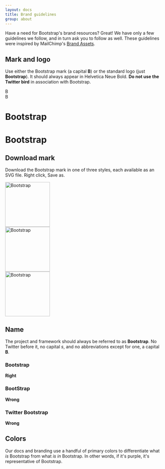 ```yaml
---
layout: docs
title: Brand guidelines
group: about
---
```


Have a need for Bootstrap's brand resources? Great! We have only a few guidelines we follow, and in turn ask you to follow as well. These guidelines were inspired by MailChimp's [Brand Assets](http://mailchimp.com/about/brand-assets/).

## Mark and logo

Use either the Bootstrap mark (a capital **B**) or the standard logo (just **Bootstrap**). It should always appear in Helvetica Neue Bold. **Do not use the Twitter bird** in association with Bootstrap.

<div class="bd-brand-logos">
  <div class="bd-brand-item">
    <div class="bd-booticon bd-booticon-lg">B</div>
  </div>
  <div class="bd-brand-item inverse">
    <div class="bd-booticon bd-booticon-lg bd-booticon-inverse">B</div>
  </div>
</div>
<div class="bd-brand-logos">
  <div class="bd-brand-item">
    <h1>Bootstrap</h1>
  </div>
  <div class="bd-brand-item inverse">
    <h1>Bootstrap</h1>
  </div>
</div>

## Download mark

Download the Bootstrap mark in one of three styles, each available as an SVG file. Right click, Save as.

<div class="bd-brand-logos">
  <div class="bd-brand-item">
    <img class="svg" src="{{ site.baseurl }}/assets/brand/bootstrap-solid.svg" alt="Bootstrap" width="144" height="144">
  </div>
  <div class="bd-brand-item inverse">
    <img class="svg" src="{{ site.baseurl }}/assets/brand/bootstrap-outline.svg" alt="Bootstrap" width="144" height="144">
  </div>
  <div class="bd-brand-item inverse">
    <img class="svg" src="{{ site.baseurl }}/assets/brand/bootstrap-punchout.svg" alt="Bootstrap" width="144" height="144">
  </div>
</div>

## Name

The project and framework should always be referred to as **Bootstrap**. No Twitter before it, no capital _s_, and no abbreviations except for one, a capital **B**.

<div class="bd-brand-logos">
  <div class="bd-brand-item">
    <h3>Bootstrap</h3>
    <strong class="text-success">Right</strong>
  </div>
  <div class="bd-brand-item">
    <h3 class="text-muted">BootStrap</h3>
    <strong class="text-warning">Wrong</strong>
  </div>
  <div class="bd-brand-item">
    <h3 class="text-muted">Twitter Bootstrap</h3>
    <strong class="text-warning">Wrong</strong>
  </div>
</div>

## Colors

Our docs and branding use a handful of primary colors to differentiate what *is* Bootstrap from what *is in* Bootstrap. In other words, if it's purple, it's representative of Bootstrap.

<div class="bd-brand">
  <div class="color-swatches">
    <div class="color-swatch bd-purple"></div>
    <div class="color-swatch bd-purple-light"></div>
    <div class="color-swatch bd-purple-lighter"></div>
    <div class="color-swatch bd-gray"></div>
  </div>
</div>
